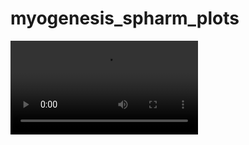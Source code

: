 # myogenesis_spharm_plots

<video src="https://github.com/yiqihou/spharm-myogenesis-figures/blob/main/myogenesis.mp4">

![animated_sc](https://github.com/user-attachments/assets/b166950b-59b0-43ee-835b-7b9e29c9569e)
